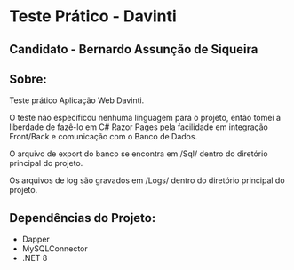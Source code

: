 # Teste Prático - Davinti

## Candidato - Bernardo Assunção de Siqueira

## Sobre: 
Teste prático Aplicação Web Davinti.

O teste não especificou nenhuma linguagem para o projeto, então tomei a liberdade de fazê-lo em C# Razor Pages pela facilidade em integração Front/Back e comunicação com o Banco de Dados.

O arquivo de export do banco se encontra em /Sql/ dentro do diretório principal do projeto.

Os arquivos de log são gravados em /Logs/ dentro do diretório principal do projeto.

## Dependências do Projeto:

* Dapper 
* MySQLConnector
* .NET 8

